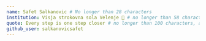 ```yaml
---
name: Safet Salkanovic # No longer than 28 characters
institution: Visja strokovna sola Velenje 🚩 # no longer than 58 characters
quote: Every step is one step closer # no longer than 100 characters, avoid using quotes(") to guarantee the format remains the same.
github_user: salkanovicsafet
---
```

